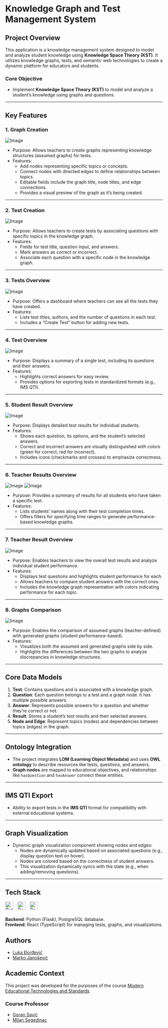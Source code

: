 # Knowledge Graph and Test Management System

## Project Overview

This application is a knowledge management system designed to model and analyze student knowledge using **Knowledge Space Theory (KST)**. It utilizes knowledge graphs, tests, and semantic web technologies to create a dynamic platform for educators and students.

### Core Objective
- Implement **Knowledge Space Theory (KST)** to model and analyze a student’s knowledge using graphs and questions.

---

## Key Features

### 1. Graph Creation
![Image](https://github.com/ThreeAmigosCoding/KnowledgeTesting/blob/dev/Project%20Images/graph-create.png)
- Purpose: Allows teachers to create graphs representing knowledge structures (assumed graphs) for tests.
- Features:
  - Add nodes representing specific topics or concepts.
  - Connect nodes with directed edges to define relationships between topics.
  - Editable fields include the graph title, node titles, and edge connections.
  - Provides a visual preview of the graph as it’s being created.

---

### 2. Test Creation
![Image](https://github.com/ThreeAmigosCoding/KnowledgeTesting/blob/dev/Project%20Images/test-create.png)
- Purpose: Allows teachers to create tests by associating questions with specific topics in the knowledge graph.
- Features:
  - Fields for test title, question input, and answers.
  - Mark answers as correct or incorrect.
  - Associate each question with a specific node in the knowledge graph.

---

### 3. Tests Overview
![Image](https://github.com/ThreeAmigosCoding/KnowledgeTesting/blob/dev/Project%20Images/tests-overview.png)
- Purpose: Offers a dashboard where teachers can see all the tests they have created.
- Features:
  - Lists test titles, authors, and the number of questions in each test.
  - Includes a “Create Test” button for adding new tests.

---

### 4. Test Overview
![Image](https://github.com/ThreeAmigosCoding/KnowledgeTesting/blob/dev/Project%20Images/test-overview.png)
- Purpose: Displays a summary of a single test, including its questions and their answers.
- Features:
  - Highlights correct answers for easy review.
  - Provides options for exporting tests in standardized formats (e.g., IMS QTI).

---

### 5. Student Result Overview
![Image](https://github.com/ThreeAmigosCoding/KnowledgeTesting/blob/dev/Project%20Images/student-result-overview.png)
- Purpose: Displays detailed test results for individual students.
- Features:
  - Shows each question, its options, and the student’s selected answers.
  - Correct and incorrect answers are visually distinguished with colors (green for correct, red for incorrect).
  - Includes icons (checkmarks and crosses) to emphasize correctness.

---

### 6. Teacher Results Overview
![Image](https://github.com/ThreeAmigosCoding/KnowledgeTesting/blob/dev/Project%20Images/teacher-results-overview-1.png)
![Image](https://github.com/ThreeAmigosCoding/KnowledgeTesting/blob/dev/Project%20Images/teacher-results-overview-2.png)
- Purpose: Provides a summary of results for all students who have taken a specific test.
- Features:
  - Lists students’ names along with their test completion times.
  - Offers filters for specifying time ranges to generate performance-based knowledge graphs.

---

### 7. Teacher Result Overview
![Image](https://github.com/ThreeAmigosCoding/KnowledgeTesting/blob/dev/Project%20Images/teacher-result-overview.png)
- Purpose: Enables teachers to view the overall test results and analyze individual student performance.
- Features:
  - Displays test questions and highlights student performance for each.
  - Allows teachers to compare student answers with the correct ones.
  - Includes the knowledge graph representation with colors indicating performance for each topic.

---

### 8. Graphs Comparison
![Image](https://github.com/ThreeAmigosCoding/KnowledgeTesting/blob/dev/Project%20Images/graphs-comparison.png)
- Purpose: Enables the comparison of assumed graphs (teacher-defined) with generated graphs (student performance-based).
- Features:
  - Visualizes both the assumed and generated graphs side by side.
  - Highlights the differences between the two graphs to analyze discrepancies in knowledge structures.

---

## Core Data Models

1. **Test**: Contains questions and is associated with a knowledge graph.
2. **Question**: Each question belongs to a test and a graph node. It has multiple possible answers.
3. **Answer**: Represents possible answers for a question and whether they’re correct or not.
4. **Result**: Stores a student’s test results and their selected answers.
5. **Node and Edge**: Represent topics (nodes) and dependencies between topics (edges) in the graph.

---

## Ontology Integration

- The project integrates **LOM (Learning Object Metadata)** and uses **OWL ontology** to describe resources like tests, questions, and answers.
- **Graph nodes** are mapped to educational objectives, and relationships like `hasQuestion` and `hasAnswer` connect these entities.

---

## IMS QTI Export

- Ability to export tests in the **IMS QTI** format for compatibility with external educational systems.

---

## Graph Visualization

- Dynamic graph visualization component showing nodes and edges:
  - Nodes are dynamically updated based on associated questions (e.g., display question text on hover).
  - Nodes are colored based on the correctness of student answers.
  - This visualization dynamically syncs with the state (e.g., when adding/removing questions).

---

## Tech Stack

<img align="left" alt="Python" width="26px" src="https://cdn.jsdelivr.net/gh/devicons/devicon/icons/python/python-original.svg" style="padding-right:10px;" />
<img align="left" alt="React" width="26px" src="https://cdn.jsdelivr.net/gh/devicons/devicon/icons/react/react-original.svg" style="padding-right:10px;" />
<img align="left" alt="React" width="26px" src="https://cdn.jsdelivr.net/gh/devicons/devicon/icons/postgresql/postgresql-original.svg" style="padding-right:10px;" />

<br/>
<br/>

**Backend**: Python (Flask), PostgreSQL database. <br/>
**Frontend**: React (TypeScript) for managing tests, graphs, and visualizations. <br/>

## Authors
- [Luka Đorđević](https://github.com/lukaDjordjevic01)
- [Marko Janošević](https://github.com/janosevicsm)

## Academic Context
This project was developed for the purposes of the course [Modern Educational Technologies and Standards](https://stari.ftn.uns.ac.rs/1303412144/savremene-obrazovne-tehnologije-i-standardi).
### Course Professor
- [Goran Savić](https://github.com/savic071)
- [Milan Segedinac](https://github.com/milansegedinac)

